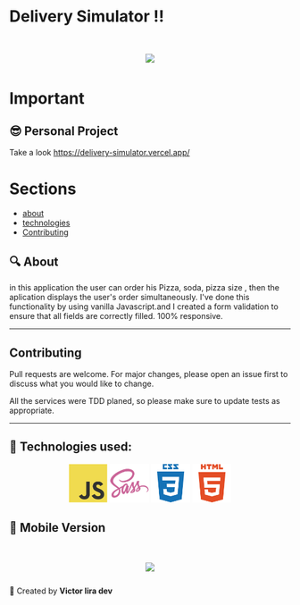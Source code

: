 # Delivery Simulator !!

<h1 align="center" >
    <img src="https://ik.imagekit.io/mcvhbcq4zu/delivery_yFPRTnSxn.gif">
</h1>

# Important
## 😎 Personal Project
Take a look https://delivery-simulator.vercel.app/
# Sections

- [about](#-About)
- [technologies](#-technologies)
- [Contributing](#-Contributing)

## :mag:  About

in this application the user can order his Pizza, soda, pizza size , then the aplication displays the user's order simultaneously. I've done this functionality by using vanilla Javascript.and I created a form validation to ensure that all fields are correctly filled. 100% responsive.

---

## Contributing

Pull requests are welcome. For major changes, please open an issue first to discuss what you would like to change.

All the services were TDD planed, so please make sure to update tests as appropriate.

---

## :rocket: Technologies used:
<p align="center">
    <img src="https://github.com/devicons/devicon/blob/master/icons/javascript/javascript-original.svg" alt="javascript" width="70" height="70"/>
    <img src="https://github.com/devicons/devicon/blob/master/icons/sass/sass-original.svg" alt="sass" width="70" height="70"/>
    <img src="https://github.com/devicons/devicon/blob/master/icons/css3/css3-plain-wordmark.svg" alt="css3" width="70" height="70"/>
    <img src="https://github.com/devicons/devicon/blob/master/icons/html5/html5-plain-wordmark.svg" alt="html5"  width="70" height="70"/>
</p>

## 📱 Mobile Version

<h1 align="center" >
    <img src="https://ik.imagekit.io/mcvhbcq4zu/deliveryMobile_tKvMmTVZ3.gif">
</h1>

👨 Created by **Victor lira dev**
